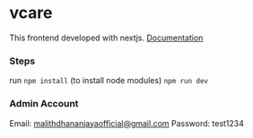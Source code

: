 # vcare

This frontend developed with nextjs.
[Documentation](https://nextjs.org/docs)


### Steps

run ```npm install``` (to install node modules)
``` npm run dev ```

### Admin Account
Email: malithdhananjayaofficial@gmail.com
Password: test1234

